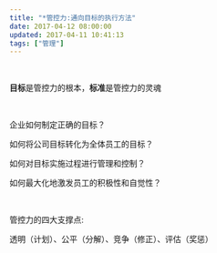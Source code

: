 ```yaml
---
title: "*管控力:通向目标的执行方法"
date: 2017-04-12 08:00:00
updated: 2017-04-11 10:41:13
tags: ["管理"]
---
```

<p><br/></p><p><strong>目标</strong>是管控力的根本，<strong>标准</strong>是管控力的灵魂</p><p><br/></p><p>企业如何制定正确的目标？<br/></p><p style="white-space: normal;">如何将公司目标转化为全体员工的目标？</p><p style="white-space: normal;">如何对目标实施过程进行管理和控制？</p><p style="white-space: normal;">如何最大化地激发员工的积极性和自觉性？</p><p><br/></p><p>管控力的四大支撑点:</p><p>透明（计划）、公平（分解）、竞争（修正）、评估（奖惩）</p><p><br/></p>
